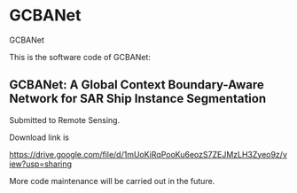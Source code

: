 # GCBANet
GCBANet

This is the software code of GCBANet:

## GCBANet: A Global Context Boundary-Aware Network for SAR Ship Instance Segmentation

Submitted to Remote Sensing.

Download link is

https://drive.google.com/file/d/1mUoKiRqPooKu6eozS7ZEJMzLH3Zyeo9z/view?usp=sharing

More code maintenance will be carried out in the future.
